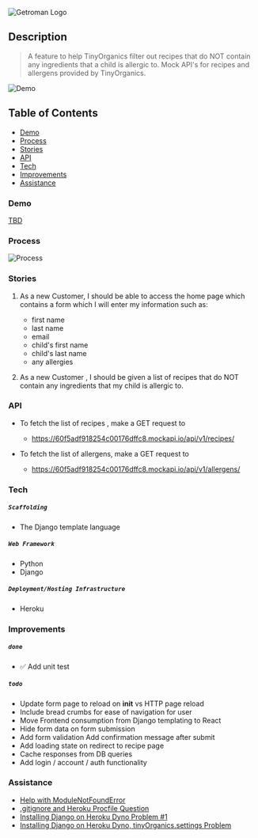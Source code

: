 ![Getroman Logo](static/img/BBG_header.png)
## Description
>A feature to help TinyOrganics filter out recipes that do NOT contain any ingredients that a child is allergic to. Mock API's for recipes and allergens provided by TinyOrganics.

![Demo](/static/img/demo.gif)
## Table of Contents 
- [Demo](#demo)
- [Process](#process)
- [Stories](#stories)
- [API](#api)
- [Tech](#tech)
- [Improvements](#improvements)
- [Assistance](#assistance)

### Demo
[TBD](https://tiny-organics-recipe-filter.herokuapp.com/tinyOrganicApp/)

### Process
![Process](static/img/process.png)

### Stories
1. As a new Customer, I should be able to access the home page which contains a form which I will enter my information such as:
   - first name 
   - last name
   - email
   - child's first name
   - child's last name
   - any allergies

2. As a new Customer , I should be given a list of recipes that do NOT contain any ingredients that my child is allergic to. 

### API
- To fetch the list of recipes , make a GET request to 
    - https://60f5adf918254c00176dffc8.mockapi.io/api/v1/recipes/

- To fetch the list of allergens, make a GET request to  
    - https://60f5adf918254c00176dffc8.mockapi.io/api/v1/allergens/
### Tech
##### ```Scaffolding```
- The Django template language 
##### ```Web Framework```
- Python
- Django
##### ```Deployment/Hosting Infrastructure```
- Heroku
### Improvements
##### ```done```
- ✅ Add unit test

##### ```todo```
- Update form page to reload on __init__ vs HTTP page reload
- Include bread crumbs for ease of navigation for user
- Move Frontend consumption from Django templating to React
- Hide form data on form submission
- Add form validation
Add confirmation message after submit
- Add loading state on redirect to recipe page
- Cache responses from DB queries
- Add login / account / auth functionality

### Assistance
- [Help with ModuleNotFoundError](https://twitter.com/builtByGetroman/status/1420869568097136643)
- [.gitignore and Heroku Procfile Question](https://twitter.com/builtByGetroman/status/1427114717345107969)
- [Installing Django on Heroku Dyno Problem #1](https://twitter.com/builtByGetroman/status/1427312853351112704)
- [Installing Django on Heroku Dyno, tinyOrganics.settings Problem ](https://twitter.com/builtByGetroman/status/1427844662904168450)